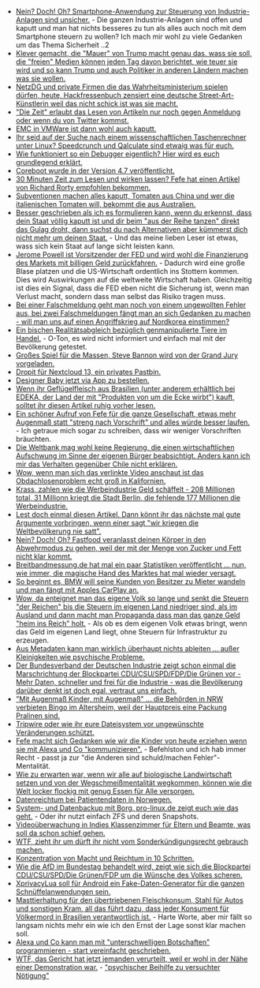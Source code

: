 * [Nein? Doch! Oh? Smartphone-Anwendung zur Steuerung von Industrie-Anlagen sind unsicher.](https://www.heise.de/newsticker/meldung/Smartphone-Apps-zur-Steuerung-von-Industrie-Anlagen-sind-voller-Sicherheitsluecken-3940033.html) - Die ganzen Industrie-Anlagen sind offen und kaputt und man hat nichts besseres zu tun als alles auch noch mit dem Smartphone steuern zu wollen? Ich mach mir wohl zu viele Gedanken um das Thema Sicherheit ..2
* [Klever gemacht, die "Mauer" von Trump macht genau das, wass sie soll, die "freien" Medien können jeden Tag davon berichtet, wie teuer sie wird und so kann Trump und auch Politiker in anderen Ländern machen was sie wollen.](http://www.sonnenseite.com/de/politik/trumps-mauer-wird-immer-teurer.html)
* [NetzDG und private Firmen die das Wahrheitsministerium spielen dürfen, heute, Hackfressenbuch zensiert eine deutsche Street-Art-Künstlerin weil das nicht schick ist was sie macht.](https://blog.fefe.de/?ts=a4a57744)
* ["Die Zeit" erlaubt das Lesen von Artikeln nur noch gegen Anmeldung oder wenn du von Twitter kommst.](https://blog.fefe.de/?ts=a4a57650)
* [EMC in VMWare ist dann wohl auch kaputt.](https://blog.fefe.de/?ts=a4a29ca5)
* [Ihr seid auf der Suche nach einem wissenschaftlichen Taschenrechner unter Linux? Speedcrunch und Qalculate sind etwaig was für euch.](https://opensource.com/article/18/1/scientific-calculators-linux)
* [Wie funktioniert so ein Debugger eigentlich? Hier wird es euch grundlegend erklärt.](https://opensource.com/article/18/1/how-debuggers-really-work)
* [Coreboot wurde in der Version 4.7 veröffentlicht.](https://coreboot.org/releases/coreboot-4.7-relnotes.txt)
* [30 Minuten Zeit zum Lesen und wirken lassen? Fefe hat einen Artikel von Richard Rorty empfohlen bekommen.](https://blog.fefe.de/?ts=a4a265e6)
* [Subventionen machen alles kaputt, Tomaten aus China und wer die italienischen Tomaten will, bekommt die aus Australien.](https://netzfrauen.org/2018/01/15/tomaten-2/)
* [Besser geschrieben als ich es formulieren kann, wenn du erkennst, dass dein Staat völlig kaputt ist und dir beim "aus der Reihe tanzen" direkt das Gulag droht, dann suchst du nach Alternativen aber kümmerst dich nicht mehr um deinen Staat.](https://blog.fefe.de/?ts=a4a386f3) - Und das meine lieben Leser ist etwas, wass sich kein Staat auf lange sicht leisten kann.
* [Jerome Powell ist Vorsitzender der FED und wird wohl die Finanzierung des Markets mit billigen Geld zurückfahren.](http://www.neopresse.com/finanzsystem/finanzsystem-es-ist-alles-vorbereitet-wann-darf-die-blase-platzen/) - Dadurch wird eine große Blase platzen und die US-Wirtschaft ordentlich ins Stottern kommen. Dies wird Auswirkungen auf die weltweite Wirtschaft haben. Gleichzeitig ist dies ein Signal, dass die FED eben nicht die Sicherung ist, wenn man Verlust macht, sondern dass man selbst das Risiko tragen muss.
* [Bei einer Falschmeldung geht man noch von einem ungewollten Fehler aus, bei zwei Falschmeldungen fängt man an sich Gedanken zu machen - will man uns auf einen Angriffskrieg auf Nordkorea einstimmen?](https://www.heise.de/newsticker/meldung/Nach-Panik-auf-Hawaii-Falscher-Raketenalarm-des-oeffentlichen-Rundfunks-in-Japan-3942919.html)
* [Ein bischen Realitätsabgleich bezüglich genmanipulierte Tiere im Handel.](https://netzfrauen.org/2018/01/16/kirk/) - O-Ton, es wird nicht informiert und einfach mal mit der Bevölkerung getestet.
* [Großes Spiel für die Massen, Steve Bannon wird von der Grand Jury vorgeladen.](http://www.bbc.com/news/world-us-canada-42710630)
* [Dropit für Nextcloud 13, ein privates Pastbin.](https://rullzer.com/introducing-dropit.html)
* [Designer Baby jetzt via App zu bestellen.](https://netzfrauen.org/2018/01/16/47321-2/)
* [Wenn ihr Geflügelfleisch aus Brasilien (unter anderem erhältlich bei EDEKA, der Land der mit "Produkten von um die Ecke wirbt") kauft, solltet ihr diesen Artikel ruhig vorher lesen.](https://netzfrauen.org/2018/01/17/edeka/)
* [Ein schöner Aufruf von Fefe für die ganze Gesellschaft, etwas mehr Augenmaß statt "streng nach Vorschrift" und alles würde besser laufen.](https://blog.fefe.de/?ts=a4a09c7f) - Ich getraue mich sogar zu schreiben, dass wir weniger Vorschriften bräuchten.
* [Die Weltbank mag wohl keine Regierung, die einen wirtschaftlichen Aufschwung im Sinne der eigenen Bürger beabsichtigt. Anders kann ich mir das Verhalten gegenüber Chile nicht erklären.](https://blog.fefe.de/?ts=a4a09883)
* [Wow, wenn man sich das verlinkte Video anschaut ist das Obdachlosenproblem echt groß in Kalifornien.](https://blog.fefe.de/?ts=a4a1fe90)
* [Krass, zahlen wie die Werbeindustrie Geld schäffelt - 208 Millionen total, 31 Millionn kriegt die Stadt Berlin, die fehlende 177 Millionen die Werbeindustrie.](https://blog.fefe.de/?ts=a4a1f9f8)
* [Lest doch einmal diesen Artikel. Dann könnt ihr das nächste mal gute Argumente vorbringen, wenn einer sagt "wir kriegen die Weltbevölkerung nie satt".](https://netzfrauen.org/2018/01/17/waste/)
* [Nein? Doch! Oh? Fastfood veranlasst deinen Körper in den Abwehrmodus zu gehen, weil der mit der Menge von Zucker und Fett nicht klar kommt.](https://www.heise.de/tp/features/Fastfood-ist-eine-Infektion-des-Koerpers-3943771.html)
* [Breitbandmessung.de hat mal ein paar Statistiken veröffentlicht ... nun, wie immer, die magische Hand des Marktes hat mal wieder versagt.](https://www.heise.de/newsticker/meldung/Regulierer-Internet-haeufig-langsamer-als-vertraglich-vereinbart-3944595.html)
* [So beginnt es, BMW will seine Kunden von Besitzer zu Mieter wandeln und man fängt mit Apples CarPlay an.](https://www.heise.de/mac-and-i/meldung/BMW-Apples-CarPlay-schon-jetzt-nur-als-Abo-3944683.html)
* [Wow, da enteignet man das eigene Volk so lange und senkt die Steuern "der Reichen" bis die Steuern im eigenen Land niedriger sind, als im Ausland und dann macht man Propaganda dass man das ganze Geld "heim ins Reich" holt.](https://www.heise.de/mac-and-i/meldung/Apple-will-Milliarden-in-den-USA-investieren-und-Geld-zurueckholen-3944996.html) - Als ob es dem eigenen Volk etwas bringt, wenn das Geld im eigenen Land liegt, ohne Steuern für Infrastruktur zu erzeugen.
* [Aus Metadaten kann man wirklich überhaupt nichts ableiten ... außer Kleinigkeiten wie psychische Probleme.](https://www.heise.de/newsticker/meldung/Soziale-Medien-verraten-psychische-Probleme-3940793.html)
* [Der Bundesverband der Deutschen Industrie zeigt schon einmal die Marschrichtung der Blockpartei CDU/CSU/SPD/FDP/Die Grünen vor - Mehr Daten, schneller und frei für die Industrie - was die Bevölkerung darüber denkt ist doch egal, vertraut uns einfach.](https://blog.fefe.de/?ts=a4a12dd1)
* ["Mit Augenmaß Kinder, mit Augenmaß" ... die Behörden in NRW verbieten Bingo im Altersheim, weil der Hauptpreis eine Packung Pralinen sind.](https://blog.fefe.de/?ts=a4a165b1)
* [Tripwire oder wie ihr eure Dateisystem vor ungewünschte Veränderungen schützt.](https://opensource.com/article/18/1/securing-linux-filesystem-tripwire)
* [Fefe macht sich Gedanken wie wir die Kinder von heute erziehen wenn sie mit Alexa und Co "kommunizieren".](https://blog.fefe.de/?ts=a49eb70e) - Befehlston und ich hab immer Recht - passt ja zur "die Anderen sind schuld/machen Fehler"-Mentalität.
* [Wie zu erwarten war, wenn wir alle auf biologische Landwirtschaft setzen und von der Wegschmeißmentalität wegkommen, können wie die Welt locker flockig mit genug Essen für Alle versorgen.](https://netzfrauen.org/2018/01/18/bio/)
* [Datenreichtum bei Patientendaten in Norwegen.](https://www.heise.de/newsticker/meldung/Offenbar-Patienten-Daten-von-fast-3-Millionen-Norwegern-gehackt-3945709.html)
* [System- und Datenbackup mit Borg, pro-linux.de zeigt euch wie das geht.](https://www.pro-linux.de/artikel/2/1918/system-und-dateibackup-mit-borg.html) - Oder ihr nutzt einfach ZFS und deren Snapshots.
* [Videoüberwachung in Indies Klassenzimmer für Eltern und Beamte, was soll da schon schief gehen.](https://www.heise.de/newsticker/meldung/Indien-Videoueberwachung-in-Klassenzimmern-fuer-Eltern-und-Beamte-3945533.html)
* [WTF, zieht ihr um dürft ihr nicht vom Sonderkündigungsrecht gebrauch machen.](https://www.golem.de/news/gerichtsurteil-internet-und-fernsehkunden-muessen-bei-umzug-weiterzahlen-1801-132242.html)
* [Konzentration von Macht und Reichtum in 10 Schritten.](https://npr.news.eulu.info/2018/01/18/10-prinzipien-zur-konzentration-von-reichtum-und-macht/)
* [Wie die AfD im Bundestag behandelt wird, zeigt wie sich die Blockpartei CDU/CSU/SPD/Die Grünen/FDP um die Wünsche des Volkes scheren.](https://blog.fefe.de/?ts=a49e3366)
* [XprivacyLua soll für Android ein Fake-Daten-Generator für die ganzen Schnüffelanwendungen sein.](https://www.heise.de/newsticker/meldung/XprivacyLua-Android-Anwendungen-mit-falschen-Daten-fuettern-3946079.html)
* [Masttierhaltung für den übertriebenen Fleischkonsum, Stahl für Autos und sonstigen Kram, all das führt dazu, dass jeder Konsument für Völkermord in Brasilien verantwortlich ist.](https://netzfrauen.org/2018/01/19/brazils-amazon-2/) - Harte Worte, aber mir fällt so langsam nichts mehr ein wie ich den Ernst der Lage sonst klar machen soll.
* [Alexa und Co kann man mit "unterschwelligen Botschaften" programmieren - start vereinfacht geschrieben.](https://tuxproject.de/blog/2018/01/kurz-verlinkt-alexa-mach-etwas-voellig-anderes/)
* [WTF, das Gericht hat jetzt jemanden verurteilt, weil er wohl in der Nähe einer Demonstration war.](https://rdl.de/beitrag/verurteilung-wg-psychischer-beihilfe-zu-versuchter-n-tigung) - ["psychischer Beihilfe zu versuchter Nötigung"](https://blog.fefe.de/?ts=a49fce69)
